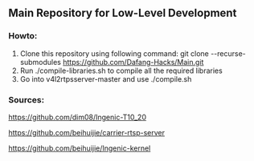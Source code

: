 ## Main Repository for Low-Level Development

### Howto:
1. Clone this repository using following command: 
git clone --recurse-submodules https://github.com/Dafang-Hacks/Main.git
2. Run ./compile-libraries.sh to compile all the required libraries
3. Go into v4l2rtpsserver-master and use ./compile.sh


### Sources:
https://github.com/dim08/Ingenic-T10_20

https://github.com/beihuijie/carrier-rtsp-server

https://github.com/beihuijie/Ingenic-kernel
